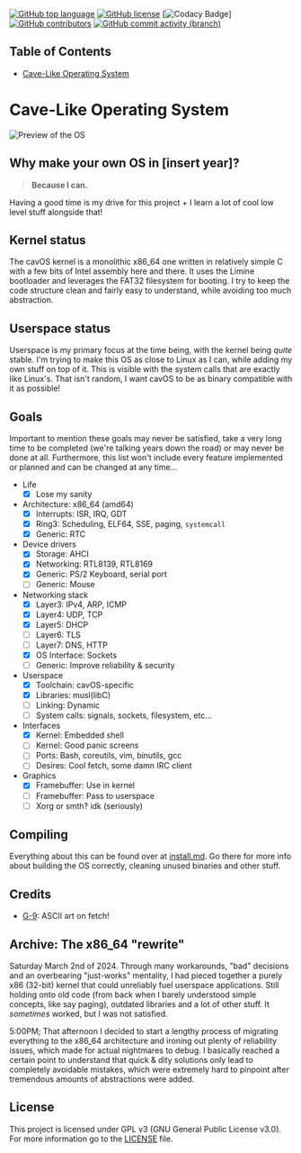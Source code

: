 [![GitHub top language](https://img.shields.io/github/languages/top/malwarepad/cavOS?logo=c&label=)](https://github.com/malwarepad/cavOS/blob/master/src/kernel/Makefile)
[![GitHub license](https://img.shields.io/github/license/malwarepad/cavOS)](https://github.com/malwarepad/cavOS/blob/master/LICENSE)
[![Codacy Badge](https://app.codacy.com/project/badge/Grade/e78ad48f394f46d1bb98f1942c7e1f21)]
[![GitHub contributors](https://img.shields.io/github/contributors/malwarepad/cavOS)](https://github.com/malwarepad/cavOS/graphs/contributors)
[![GitHub commit activity (branch)](https://img.shields.io/github/commit-activity/m/malwarepad/cavOS)](https://github.com/malwarepad/cavOS/commits)


## Table of Contents
- [Cave-Like Operating System](#cave-like-operating-system)
 

# Cave-Like Operating System
![Preview of the OS](https://raw.malwarepad.com/cavos/images/preview.png)

## Why make your own OS in [insert year]?
> **Because I can.**

Having a good time is my drive for this project + I learn a lot of cool low level stuff alongside that! 

## Kernel status
The cavOS kernel is a monolithic x86_64 one written in relatively simple C with a few bits of Intel assembly here and there. It uses the Limine bootloader and leverages the FAT32 filesystem for booting. I try to keep the code structure clean and fairly easy to understand, while avoiding too much abstraction.

## Userspace status
Userspace is my primary focus at the time being, with the kernel being *quite* stable. I'm trying to make this OS as close to Linux as I can, while adding my own stuff on top of it. This is visible with the system calls that are exactly like Linux's. That isn't random, I want cavOS to be as binary compatible with it as possible!

## Goals

Important to mention these goals may never be satisfied, take a very long time to be completed (we're talking years down the road) or may never be done at all. Furthermore, this list won't include every feature implemented or planned and can be changed at any time...

- Life
  - [x] Lose my sanity
- Architecture: x86_64 (amd64)
  - [x] Interrupts: ISR, IRQ, GDT
  - [x] Ring3: Scheduling, ELF64, SSE, paging, `systemcall`
  - [x] Generic: RTC
- Device drivers
  - [x] Storage: AHCI
  - [x] Networking: RTL8139, RTL8169
  - [x] Generic: PS/2 Keyboard, serial port
  - [ ] Generic: Mouse
- Networking stack
  - [x] Layer3: IPv4, ARP, ICMP
  - [x] Layer4: UDP, TCP
  - [x] Layer5: DHCP
  - [ ] Layer6: TLS
  - [ ] Layer7: DNS, HTTP
  - [x] OS Interface: Sockets
  - [ ] Generic: Improve reliability & security
- Userspace
  - [x] Toolchain: cavOS-specific
  - [x] Libraries: musl(libC)
  - [ ] Linking: Dynamic
  - [ ] System calls: signals, sockets, filesystem, etc...
- Interfaces
  - [x] Kernel: Embedded shell
  - [ ] Kernel: Good panic screens
  - [ ] Ports: Bash, coreutils, vim, binutils, gcc
  - [ ] Desires: Cool fetch, some damn IRC client
- Graphics
  - [x] Framebuffer: Use in kernel
  - [ ] Framebuffer: Pass to userspace
  - [ ] Xorg or smth? idk (seriously)

## Compiling
Everything about this can be found over at [install.md](docs/install.md). Go there for more info about building the OS correctly, cleaning unused binaries and other stuff. 

## Credits
- [G-9](https://nr9.online/): ASCII art on fetch!

## Archive: The x86_64 "rewrite"
Saturday March 2nd of 2024. Through many workarounds, "bad" decisions and an overbearing "just-works" mentality, I had pieced together a purely x86 (32-bit) kernel that could unreliably fuel userspace applications. Still holding onto old code (from back when I barely understood simple concepts, like say paging), outdated libraries and a lot of other stuff. It *sometimes* worked, but I was not satisfied.

5:00PM; That afternoon I decided to start a lengthy process of migrating everything to the x86_64 architecture and ironing out plenty of reliability issues, which made for actual nightmares to debug. I basically reached a certain point to understand that quick & dity solutions only lead to completely avoidable mistakes, which were extremely hard to pinpoint after tremendous amounts of abstractions were added.

## License
This project is licensed under GPL v3 (GNU General Public License v3.0). For more information go to the [LICENSE](LICENSE) file.
